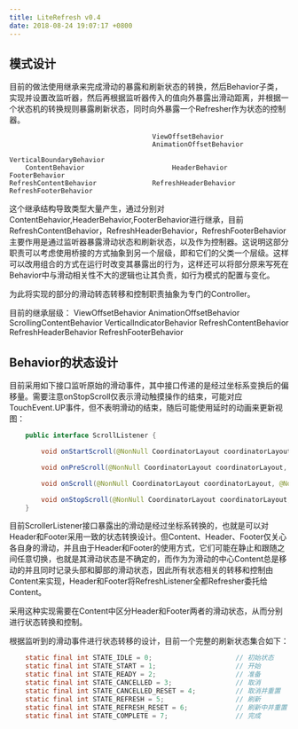 ```yaml
---
title: LiteRefresh v0.4
date: 2018-08-24 19:07:17 +0800
---
```

## 模式设计
目前的做法使用继承来完成滑动的暴露和刷新状态的转换，然后Behavior子类，实现并设置改监听器，然后再根据监听器传入的值向外暴露出滑动距离，并根据一个状态机的转换规则暴露刷新状态，同时向外暴露一个Refresher作为状态的控制器。

                                        ViewOffsetBehavior
                                        AnimationOffsetBehavior
                                                   VerticalBoundaryBehavior
        ContentBehavior                      HeaderBehavior            FooterBehavior
    RefreshContentBehavior              RefreshHeaderBehavior      RefreshFooterBehavior

这个继承结构导致类型大量产生，通过分别对ContentBehavior,HeaderBehavior,FooterBehavior进行继承，目前RefreshContentBehavior，RefreshHeaderBehavior，RefreshFooterBehavior主要作用是通过监听器暴露滑动状态和刷新状态，以及作为控制器。这说明这部分职责可以考虑使用桥接的方式抽象到另一个层级，即和它们的父类一个层级。这样可以改用组合的方式在运行时改变其暴露出的行为，这样还可以将部分原来写死在Behavior中与滑动相关性不大的逻辑也让其负责，如行为模式的配置与变化。

为此将实现的部分的滑动转态转移和控制职责抽象为专门的Controller。

目前的继承层级：
                                    ViewOffsetBehavior
                                AnimationOffsetBehavior
    ScrollingContentBehavior                    VerticalIndicatorBehavior
RefreshContentBehavior              RefreshHeaderBehavior           RefreshFooterBehavior


## Behavior的状态设计
目前采用如下接口监听原始的滑动事件，其中接口传递的是经过坐标系变换后的偏移量。需要注意onStopScroll仅表示滑动触摸操作的结束，可能对应TouchEvent.UP事件，但不表明滑动的结束，随后可能使用延时的动画来更新视图：
```java
    public interface ScrollListener {

        void onStartScroll(@NonNull CoordinatorLayout coordinatorLayout, @NonNull View child, int max, boolean isTouch);

        void onPreScroll(@NonNull CoordinatorLayout coordinatorLayout, @NonNull View child, int current, int max, boolean isTouch);

        void onScroll(@NonNull CoordinatorLayout coordinatorLayout, @NonNull View child, int current, int delta, int max, boolean isTouch);

        void onStopScroll(@NonNull CoordinatorLayout coordinatorLayout, @NonNull View child, int current, int max, boolean isTouch);
    }
```

目前ScrollerListener接口暴露出的滑动是经过坐标系转换的，也就是可以对Header和Footer采用一致的状态转换设计。但Content、Header、Footer仅关心各自身的滑动，并且由于Header和Footer的使用方式，它们可能在静止和跟随之间任意切换，也就是其滑动状态是不确定的，而作为为滑动的中心Content总是移动的并且同时记录头部和脚部的滑动状态，因此所有状态相关的转移和控制由Content来实现，Header和Footer将RefreshListener全都Refresher委托给Content。

采用这种实现需要在Content中区分Header和Footer两者的滑动状态，从而分别进行状态转换和控制。

根据监听到的滑动事件进行状态转移的设计，目前一个完整的刷新状态集合如下：
```java
    static final int STATE_IDLE = 0;                     // 初始状态
    static final int STATE_START = 1;                    // 开始
    static final int STATE_READY = 2;                    // 准备
    static final int STATE_CANCELLED = 3;                // 取消
    static final int STATE_CANCELLED_RESET = 4;          // 取消并重置
    static final int STATE_REFRESH = 5;                  // 刷新
    static final int STATE_REFRESH_RESET = 6;            // 刷新中并重置
    static final int STATE_COMPLETE = 7;                 // 完成
```